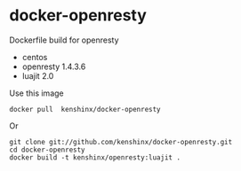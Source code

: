 docker-openresty
================

Dockerfile build for openresty

* centos 
* openresty 1.4.3.6
* luajit 2.0

Use this image

```
docker pull  kenshinx/docker-openresty
```

Or

```
git clone git://github.com/kenshinx/docker-openresty.git
cd docker-openresty
docker build -t kenshinx/openresty:luajit .
```